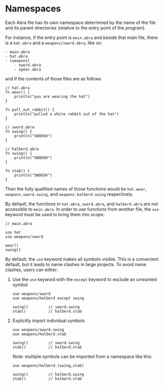 # Namespaces

Each Abra file has its own namespace determined by the name of the file and its parent directories (relative to the
entry point of the program).

For instance, if the entry point is `main.abra` and beside that main file, there is a `hat.abra` and a
`weapons/sword.abra`, like so:

```
- main.abra
- hat.abra
- [weapons]
    - sword.abra
    - spear.abra
```

and if the contents of those files are as follows

```
// hat.abra
fn wear() {
    println("you are wearing the hat")
}

fn pull_out_rabbit() {
    println("pulled a white rabbit out of the hat")
}
```

```
// sword.abra
fn swing() {
    println("SWOOSH")
}
```

```
// halberd.abra
fn swing() {
    println("SWOOSH")
}

fn stab() {
    println("SWOOSH")
}
```

Then the fully qualified names of those functions would be `hat.wear`, `weapons.sword.swing`, and
`weapons.halberd.swing` respectively.

By default, the functions in `hat.abra`, `sword.abra`, and `halberd.abra` are not accessible to `main.abra`.
In order to use functions from another file, the `use` keyword must be used to bring them into scope.

```
// main.abra

use hat
use weapons/sword

wear()
swing()
```

By default, the `use` keyword makes all symbols visible.
This is a convenient default, but it leads to name clashes in large projects.
To avoid name clashes, users can either:

1. Use the `use` keyword with the `except` keyword to exclude an unwanted symbol

    ```
    use weapons/sword
    use weapons/halberd except swing
    
    swing()         // sword.swing
    stab()          // halberd.stab
    ```

2. Explicitly import individual symbols

    ```
    use weapons/sword.swing
    use weapons/halberd.stab
    
    swing()         // sword.swing
    stab()          // halberd.stab
    ```

   Note: multiple symbols can be imported from a namespace like this:

    ```
    use weapons/halberd.(swing,stab)
    
    swing()         // halberd.swing
    stab()          // halberd.stab
    ```
